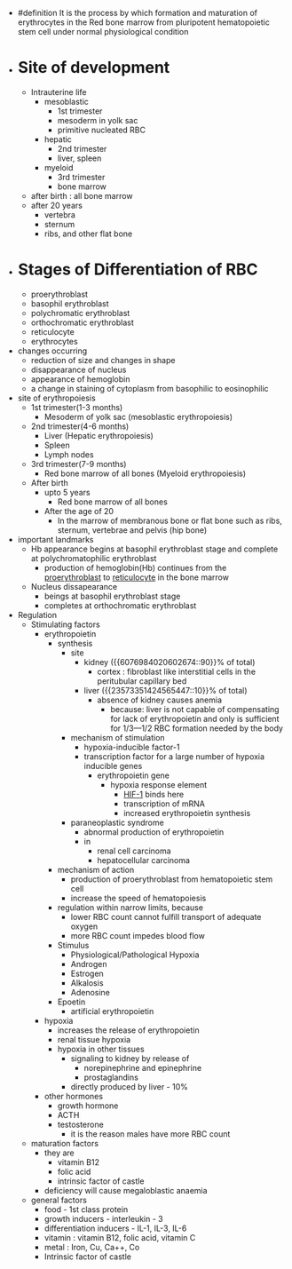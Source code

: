- #definition It is the  process by which formation and maturation of erythrocytes in the Red bone marrow from pluripotent hematopoietic stem cell under normal physiological condition
- # Site of development
	- Intrauterine life
		- mesoblastic
			- 1st trimester
			- mesoderm in yolk sac
			- primitive nucleated RBC
		- hepatic
			- 2nd trimester
			- liver, spleen
		- myeloid
			- 3rd trimester
			- bone marrow
	- after birth : all bone marrow
	- after 20 years
		- vertebra
		- sternum
		- ribs, and other flat bone
- # Stages of Differentiation of RBC
	- proerythroblast
	- basophil erythroblast
	- polychromatic erythroblast
	- orthochromatic erythroblast
	- reticulocyte
	- erythrocytes
- changes occurring
	- reduction of size and changes in shape
	- disappearance of nucleus
	- appearance of hemoglobin
	- a change in staining of cytoplasm from basophilic to eosinophilic
- site of erythropoiesis
	- 1st trimester(1-3 months)
		- Mesoderm of yolk sac (mesoblastic erythropoiesis)
	- 2nd trimester(4-6 months)
		- Liver (Hepatic erythropoiesis)
		- Spleen
		- Lymph nodes
	- 3rd trimester(7-9 months)
		- Red bone marrow of all bones (Myeloid erythropoiesis)
	- After birth
		- upto 5 years
			- Red bone marrow of all bones
		- After the age of 20
			- In the marrow of membranous bone or flat bone such as ribs, sternum, vertebrae and pelvis (hip bone)
- important landmarks
	- Hb appearance begins at basophil erythroblast stage and complete at polychromatophilic erythroblast
		- production of hemoglobin(Hb) continues from the [proerythroblast](https://www.remnote.com/doc/pkhtnXhSGYsKkg8WN?isPin=false) to [reticulocyte](https://www.remnote.com/doc/eDCYcJjiAdrYiyebB?isPin=false) in the bone marrow
	- Nucleus dissapearance
		- beings at basophil erythroblast stage
		- completes at orthochromatic erythroblast
- Regulation
	- Stimulating factors
		- erythropoietin
			- synthesis
				- site
					- kidney ({{6076984020602674::90}}% of total)
						- cortex : fibroblast like interstitial cells in the  peritubular capillary bed
					- liver ({{23573351424565447::10}}% of total)
						- absence of kidney causes anemia
							- because: liver is not capable of compensating for lack of erythropoietin and only is sufficient for 1/3—1/2 RBC formation needed by the body
				- mechanism of stimulation
					- hypoxia-inducible factor-1
					- transcription factor for a large number of hypoxia inducible genes
						- erythropoietin gene
							- hypoxia response element
								- [HIF-1](https://www.remnote.com/doc/aKypuYXXbuXMMKG9R?aliasId=fuuJfK6EmE8YjabgG?isPin=false)  binds here
								- transcription of mRNA
								- increased erythropoietin synthesis
				- paraneoplastic syndrome
					- abnormal production of erythropoietin
					- in
						- renal cell carcinoma
						- hepatocellular carcinoma
			- mechanism of action
				- production of proerythroblast from hematopoietic stem cell
				- increase the speed of hematopoiesis
			- regulation within narrow limits, because
				- lower RBC count cannot fulfill transport of adequate oxygen
				- more RBC count impedes blood flow
			- Stimulus
				- Physiological/Pathological Hypoxia
				- Androgen
				- Estrogen
				- Alkalosis
				- Adenosine
			- Epoetin
				- artificial erythropoietin
		- hypoxia
			- increases the release of erythropoietin
			- renal tissue hypoxia
			- hypoxia in other tissues
				- signaling to kidney by release of
					- norepinephrine and epinephrine
					- prostaglandins
				- directly produced by liver - 10%
		- other hormones
			- growth hormone
			- ACTH
			- testosterone
				- it is the reason males have more RBC count
	- maturation factors
		- they are
			- vitamin B12
			- folic acid
			- intrinsic factor of castle
		- deficiency will cause megaloblastic anaemia
	- general factors
		- food - 1st class protein
		- growth inducers - interleukin - 3
		- differentiation inducers - IL-1, IL-3, IL-6
		- vitamin : vitamin B12, folic acid, vitamin C
		- metal : Iron, Cu, Ca++, Co
		- Intrinsic factor of castle